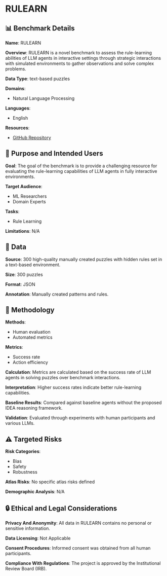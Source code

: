 # RULEARN

## 📊 Benchmark Details

**Name**: RULEARN

**Overview**: RULEARN is a novel benchmark to assess the rule-learning abilities of LLM agents in interactive settings through strategic interactions with simulated environments to gather observations and solve complex problems.

**Data Type**: text-based puzzles

**Domains**:
- Natural Language Processing

**Languages**:
- English

**Resources**:
- [GitHub Repository](https://github.com/KaiyuHe998/RULEARN_IDEA)

## 🎯 Purpose and Intended Users

**Goal**: The goal of the benchmark is to provide a challenging resource for evaluating the rule-learning capabilities of LLM agents in fully interactive environments.

**Target Audience**:
- ML Researchers
- Domain Experts

**Tasks**:
- Rule Learning

**Limitations**: N/A

## 💾 Data

**Source**: 300 high-quality manually created puzzles with hidden rules set in a text-based environment.

**Size**: 300 puzzles

**Format**: JSON

**Annotation**: Manually created patterns and rules.

## 🔬 Methodology

**Methods**:
- Human evaluation
- Automated metrics

**Metrics**:
- Success rate
- Action efficiency

**Calculation**: Metrics are calculated based on the success rate of LLM agents in solving puzzles over benchmark interactions.

**Interpretation**: Higher success rates indicate better rule-learning capabilities.

**Baseline Results**: Compared against baseline agents without the proposed IDEA reasoning framework.

**Validation**: Evaluated through experiments with human participants and various LLMs.

## ⚠️ Targeted Risks

**Risk Categories**:
- Bias
- Safety
- Robustness

**Atlas Risks**:
No specific atlas risks defined

**Demographic Analysis**: N/A

## 🔒 Ethical and Legal Considerations

**Privacy And Anonymity**: All data in RULEARN contains no personal or sensitive information.

**Data Licensing**: Not Applicable

**Consent Procedures**: Informed consent was obtained from all human participants.

**Compliance With Regulations**: The project is approved by the Institutional Review Board (IRB).
